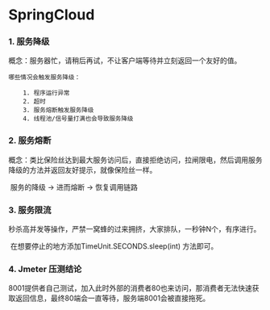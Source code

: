 # SpringCloud

### 1. 服务降级

​	概念：服务器忙，请稍后再试，不让客户端等待并立刻返回一个友好的值。

 	哪些情况会触发服务降级：

  		1. 程序运行异常
  		2. 超时
  		3. 服务熔断触发服务降级
  		4. 线程池/信号量打满也会导致服务降级

### 2. 服务熔断

​	概念：类比保险丝达到最大服务访问后，直接拒绝访问，拉闸限电，然后调用服务降级的方法并返回友好提示，就像保险丝一样。

​	服务的降级 -> 进而熔断 -> 恢复调用链路

### 3. 服务限流

​	秒杀高并发等操作，严禁一窝蜂的过来拥挤，大家排队，一秒钟N个，有序进行。

​	在想要停止的地方添加TimeUnit.SECONDS.sleep(int) 方法即可。

### 4. Jmeter 压测结论

​	8001提供者自己测试，加入此时外部的消费者80也来访问，那消费者无法快速获取返回信息，最终80端会一直等待，服务端8001会被直接拖死。